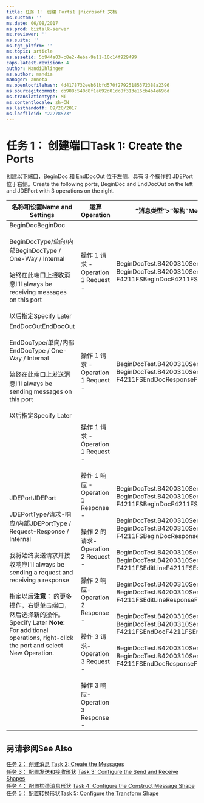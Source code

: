 ```yaml
---
title: 任务 1： 创建 Ports1 |Microsoft 文档
ms.custom: ''
ms.date: 06/08/2017
ms.prod: biztalk-server
ms.reviewer: ''
ms.suite: ''
ms.tgt_pltfrm: ''
ms.topic: article
ms.assetid: 5b944a03-c8e2-4eba-9e11-10c14f929499
caps.latest.revision: 4
author: MandiOhlinger
ms.author: mandia
manager: anneta
ms.openlocfilehash: 4d4178732eeb61bfd570f27925185372388a2396
ms.sourcegitcommit: cb908c540d8f1a692d01dc8f313e16cb4b4e696d
ms.translationtype: MT
ms.contentlocale: zh-CN
ms.lasthandoff: 09/20/2017
ms.locfileid: "22278573"
---
```

# <a name="task-1-create-the-ports"></a><span data-ttu-id="cd6e3-102">任务 1： 创建端口</span><span class="sxs-lookup"><span data-stu-id="cd6e3-102">Task 1: Create the Ports</span></span>
<span data-ttu-id="cd6e3-103">创建以下端口，BeginDoc 和 EndDocOut 位于左侧，具有 3 个操作的 JDEPort 位于右侧。</span><span class="sxs-lookup"><span data-stu-id="cd6e3-103">Create the following ports, BeginDoc and EndDocOut on the left and JDEPort with 3 operations on the right.</span></span>  
  
|<span data-ttu-id="cd6e3-104">名称和设置</span><span class="sxs-lookup"><span data-stu-id="cd6e3-104">Name and Settings</span></span>|<span data-ttu-id="cd6e3-105">运算</span><span class="sxs-lookup"><span data-stu-id="cd6e3-105">Operation</span></span>|<span data-ttu-id="cd6e3-106">“消息类型”>“架构”</span><span class="sxs-lookup"><span data-stu-id="cd6e3-106">Message Type > Schema</span></span>|  
|-----------------------|---------------|----------------------------|  
|<span data-ttu-id="cd6e3-107">BeginDoc</span><span class="sxs-lookup"><span data-stu-id="cd6e3-107">BeginDoc</span></span><br /><br /> <span data-ttu-id="cd6e3-108">BeginDocType/单向/内部</span><span class="sxs-lookup"><span data-stu-id="cd6e3-108">BeginDocType / One-Way / Internal</span></span><br /><br /> <span data-ttu-id="cd6e3-109">始终在此端口上接收消息</span><span class="sxs-lookup"><span data-stu-id="cd6e3-109">I'll always be receiving messages on this port</span></span><br /><br /> <span data-ttu-id="cd6e3-110">以后指定</span><span class="sxs-lookup"><span data-stu-id="cd6e3-110">Specify Later</span></span>|<span data-ttu-id="cd6e3-111">操作 1 请求 -</span><span class="sxs-lookup"><span data-stu-id="cd6e3-111">Operation 1 Request -</span></span>|<span data-ttu-id="cd6e3-112">BeginDocTest.B4200310Service_1。</span><span class="sxs-lookup"><span data-stu-id="cd6e3-112">BeginDocTest.B4200310Service_1.</span></span><br /><span data-ttu-id="cd6e3-113">F4211FSBeginDoc</span><span class="sxs-lookup"><span data-stu-id="cd6e3-113">F4211FSBeginDoc</span></span>|  
|<span data-ttu-id="cd6e3-114">EndDocOut</span><span class="sxs-lookup"><span data-stu-id="cd6e3-114">EndDocOut</span></span><br /><br /> <span data-ttu-id="cd6e3-115">EndDocType/单向/内部</span><span class="sxs-lookup"><span data-stu-id="cd6e3-115">EndDocType / One-Way / Internal</span></span><br /><br /> <span data-ttu-id="cd6e3-116">始终在此端口上发送消息</span><span class="sxs-lookup"><span data-stu-id="cd6e3-116">I'll always be sending messages on this port</span></span><br /><br /> <span data-ttu-id="cd6e3-117">以后指定</span><span class="sxs-lookup"><span data-stu-id="cd6e3-117">Specify Later</span></span>|<span data-ttu-id="cd6e3-118">操作 1 请求 -</span><span class="sxs-lookup"><span data-stu-id="cd6e3-118">Operation 1 Request -</span></span>|<span data-ttu-id="cd6e3-119">BeginDocTest.B4200310Service_1。</span><span class="sxs-lookup"><span data-stu-id="cd6e3-119">BeginDocTest.B4200310Service_1.</span></span><br /><span data-ttu-id="cd6e3-120">F4211FSEndDocResponse</span><span class="sxs-lookup"><span data-stu-id="cd6e3-120">F4211FSEndDocResponse</span></span>|  
|<span data-ttu-id="cd6e3-121">JDEPort</span><span class="sxs-lookup"><span data-stu-id="cd6e3-121">JDEPort</span></span><br /><br /> <span data-ttu-id="cd6e3-122">JDEPortType/请求-响应/内部</span><span class="sxs-lookup"><span data-stu-id="cd6e3-122">JDEPortType / Request-Response / Internal</span></span><br /><br /> <span data-ttu-id="cd6e3-123">我将始终发送请求并接收响应</span><span class="sxs-lookup"><span data-stu-id="cd6e3-123">I'll always be sending a request and receiving a response</span></span><br /><br /> <span data-ttu-id="cd6e3-124">指定以后**注意：** 的更多操作，右键单击端口，然后选择新的操作。</span><span class="sxs-lookup"><span data-stu-id="cd6e3-124">Specify Later **Note:**  For additional operations, right-click the port and select New Operation.</span></span>|<span data-ttu-id="cd6e3-125">操作 1 请求 -</span><span class="sxs-lookup"><span data-stu-id="cd6e3-125">Operation 1 Request -</span></span><br /><br /> <span data-ttu-id="cd6e3-126">操作 1 响应 -</span><span class="sxs-lookup"><span data-stu-id="cd6e3-126">Operation 1 Response -</span></span><br /><br /> <span data-ttu-id="cd6e3-127">操作 2 的请求-</span><span class="sxs-lookup"><span data-stu-id="cd6e3-127">Operation 2 Request -</span></span><br /><br /> <span data-ttu-id="cd6e3-128">操作 2 响应-</span><span class="sxs-lookup"><span data-stu-id="cd6e3-128">Operation 2 Response -</span></span><br /><br /> <span data-ttu-id="cd6e3-129">操作 3 请求-</span><span class="sxs-lookup"><span data-stu-id="cd6e3-129">Operation 3 Request -</span></span><br /><br /> <span data-ttu-id="cd6e3-130">操作 3 响应-</span><span class="sxs-lookup"><span data-stu-id="cd6e3-130">Operation 3 Response -</span></span>|<span data-ttu-id="cd6e3-131">BeginDocTest.B4200310Service_1。</span><span class="sxs-lookup"><span data-stu-id="cd6e3-131">BeginDocTest.B4200310Service_1.</span></span><br /><span data-ttu-id="cd6e3-132">F4211FSBeginDoc</span><span class="sxs-lookup"><span data-stu-id="cd6e3-132">F4211FSBeginDoc</span></span><br /><br /> <span data-ttu-id="cd6e3-133">BeginDocTest.B4200310Service_1。</span><span class="sxs-lookup"><span data-stu-id="cd6e3-133">BeginDocTest.B4200310Service_1.</span></span><br /><span data-ttu-id="cd6e3-134">F4211FSBeginDocResponse</span><span class="sxs-lookup"><span data-stu-id="cd6e3-134">F4211FSBeginDocResponse</span></span><br /><br /> <span data-ttu-id="cd6e3-135">BeginDocTest.B4200310Service_1。</span><span class="sxs-lookup"><span data-stu-id="cd6e3-135">BeginDocTest.B4200310Service_1.</span></span><br /><span data-ttu-id="cd6e3-136">F4211FSEditLine</span><span class="sxs-lookup"><span data-stu-id="cd6e3-136">F4211FSEditLine</span></span><br /><br /> <span data-ttu-id="cd6e3-137">BeginDocTest.B4200310Service_1。</span><span class="sxs-lookup"><span data-stu-id="cd6e3-137">BeginDocTest.B4200310Service_1.</span></span><br /><span data-ttu-id="cd6e3-138">F4211FSEditLineResponse</span><span class="sxs-lookup"><span data-stu-id="cd6e3-138">F4211FSEditLineResponse</span></span><br /><br /> <span data-ttu-id="cd6e3-139">BeginDocTest.B4200310Service_1。</span><span class="sxs-lookup"><span data-stu-id="cd6e3-139">BeginDocTest.B4200310Service_1.</span></span><br /><span data-ttu-id="cd6e3-140">F4211FSEndDoc</span><span class="sxs-lookup"><span data-stu-id="cd6e3-140">F4211FSEndDoc</span></span><br /><br /> <span data-ttu-id="cd6e3-141">BeginDocTest.B4200310Service_1。</span><span class="sxs-lookup"><span data-stu-id="cd6e3-141">BeginDocTest.B4200310Service_1.</span></span><br /><span data-ttu-id="cd6e3-142">F4211FSEndDocResponse</span><span class="sxs-lookup"><span data-stu-id="cd6e3-142">F4211FSEndDocResponse</span></span>|  
  
## <a name="see-also"></a><span data-ttu-id="cd6e3-143">另请参阅</span><span class="sxs-lookup"><span data-stu-id="cd6e3-143">See Also</span></span>  
 <span data-ttu-id="cd6e3-144">[任务 2： 创建消息](../core/task-2-create-the-messages2.md) </span><span class="sxs-lookup"><span data-stu-id="cd6e3-144">[Task 2: Create the Messages](../core/task-2-create-the-messages2.md) </span></span>  
 <span data-ttu-id="cd6e3-145">[任务 3： 配置发送和接收形状](../core/task-3-configure-the-send-and-receive-shapes2.md) </span><span class="sxs-lookup"><span data-stu-id="cd6e3-145">[Task 3: Configure the Send and Receive Shapes](../core/task-3-configure-the-send-and-receive-shapes2.md) </span></span>  
 <span data-ttu-id="cd6e3-146">[任务 4： 配置构造消息形状](../core/task-4-configure-the-construct-message-shape1.md) </span><span class="sxs-lookup"><span data-stu-id="cd6e3-146">[Task 4: Configure the Construct Message Shape](../core/task-4-configure-the-construct-message-shape1.md) </span></span>  
 [<span data-ttu-id="cd6e3-147">任务 5： 配置转换形状</span><span class="sxs-lookup"><span data-stu-id="cd6e3-147">Task 5: Configure the Transform Shape</span></span>](../core/task-5-configure-the-transform-shape2.md)